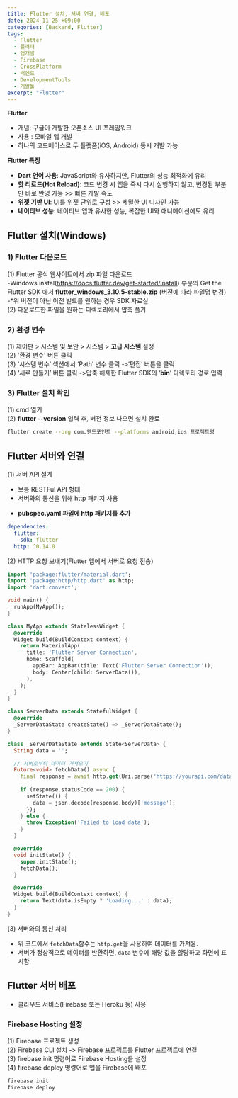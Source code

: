 ```yaml
---
title: Flutter 설치, 서버 연결, 배포
date: 2024-11-25 +09:00
categories: [Backend, Flutter]
tags: 
  - Flutter
  - 플러터
  - 앱개발
  - Firebase
  - CrossPlatform
  - 백엔드
  - DevelopmentTools
  - 개발툴
excerpt: "Flutter"
---
```

**Flutter**
- 개념: 구글이 개발한 오픈소스 UI 프레임워크
- 사용 : 모바일 앱 개발
- 하나의 코드베이스로 두 플랫폼(iOS, Android) 동시 개발 가능

**Flutter 특징**
- **Dart 언어 사용**: JavaScript와 유사하지만, Flutter의 성능 최적화에 유리
- **핫 리로드(Hot Reload)**: 코드 변경 시 앱을 즉시 다시 실행하지 않고, 변경된 부분만 바로 반영 가능 >> 빠른 개발 속도
- **위젯 기반 UI**: UI를 위젯 단위로 구성 >> 세밀한 UI 디자인 가능
- **네이티브 성능**: 네이티브 앱과 유사한 성능, 복잡한 UI와 애니메이션에도 유리

## Flutter 설치(Windows)
### 1) Flutter 다운로드
(1) Flutter 공식 웹사이트에서 zip 파일 다운로드\
 -Windows instal(https://docs.flutter.dev/get-started/install) 부분의 Get the Flutter SDK 에서 **flutter_windows_3.10.5-stable.zip** (버전에 따라 파일명 변경)\
 -*위 버전이 아닌 이전 빌드를 원하는 경우 SDK 자료실\
(2) 다운로드한 파일을 원하는 디렉토리에서 압축 풀기

### 2) 환경 변수
(1) 제어판 > 시스템 및 보안 > 시스템 > **고급 시스템** 설정\
(2) '환경 변수' 버튼 클릭\
(3) ‘시스템 변수’ 섹션에서 ‘Path’ 변수 클릭 ->‘편집’ 버튼을 클릭\
(4) ‘새로 만들기’ 버튼 클릭 ->압축 해제한 Flutter SDK의 ‘**bin**’ 디렉토리 경로 입력

### 3) Flutter 설치 확인
(1) cmd 열기\
(2) **flutter --version** 입력 후, 버전 정보 나오면 설치 완료

```bash
flutter create --org com.엔드포인트 --platforms android,ios 프로젝트명
```

## Flutter 서버와 연결
(1) 서버 API 설계
- 보통 RESTFul API 형태
- 서버와의 통신을 위해 http 패키지 사용

* **pubspec.yaml 파일에 http 패키지를 추가**
```yaml
dependencies:
  flutter:
    sdk: flutter
  http: ^0.14.0
```

(2) HTTP 요청 보내기(Flutter 앱에서 서버로 요청 전송)
```dart
import 'package:flutter/material.dart';
import 'package:http/http.dart' as http;
import 'dart:convert';

void main() {
  runApp(MyApp());
}

class MyApp extends StatelessWidget {
  @override
  Widget build(BuildContext context) {
    return MaterialApp(
      title: 'Flutter Server Connection',
      home: Scaffold(
        appBar: AppBar(title: Text('Flutter Server Connection')),
        body: Center(child: ServerData()),
      ),
    );
  }
}

class ServerData extends StatefulWidget {
  @override
  _ServerDataState createState() => _ServerDataState();
}

class _ServerDataState extends State<ServerData> {
  String data = '';

  // 서버로부터 데이터 가져오기
  Future<void> fetchData() async {
    final response = await http.get(Uri.parse('https://yourapi.com/data'));
    
    if (response.statusCode == 200) {
      setState(() {
        data = json.decode(response.body)['message'];
      });
    } else {
      throw Exception('Failed to load data');
    }
  }

  @override
  void initState() {
    super.initState();
    fetchData();
  }

  @override
  Widget build(BuildContext context) {
    return Text(data.isEmpty ? 'Loading...' : data);
  }
}
```

(3) 서버와의 통신 처리
- 위 코드에서 `fetchData`함수는 `http.get`을 사용하여 데이터를 가져옴.
- 서버가 정상적으로 데이터를 반환하면, `data` 변수에 해당 값을 할당하고 화면에 표시함.

## Flutter 서버 배포
- 클라우드 서비스(Firebase 또는 Heroku 등) 사용
### Firebase Hosting 설정
(1) Firebase 프로젝트 생성\
(2) Firebase CLI 설치 -> Firebase 프로젝트를 Flutter 프로젝트에 연결\
(3) firebase init 명령어로 Firebase Hosting을 설정\
(4) firebase deploy 명령어로 앱을 Firebase에 배포
```bash
firebase init
firebase deploy
```
